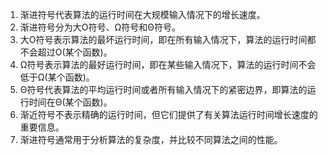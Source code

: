 

1. 渐进符号代表算法的运行时间在大规模输入情况下的增长速度。
2. 渐进符号分为大O符号、Ω符号和Θ符号。
3. 大O符号表示算法的最坏运行时间，即在所有输入情况下，算法的运行时间都不会超过O(某个函数)。
4. Ω符号表示算法的最好运行时间，即在某些输入情况下，算法的运行时间不会低于Ω(某个函数)。
5. Θ符号代表算法的平均运行时间或者所有输入情况下的紧密边界，即算法的运行时间在Θ(某个函数)。
6. 渐近符号不表示精确的运行时间，但它们提供了有关算法运行时间增长速度的重要信息。
7. 渐进符号通常用于分析算法的复杂度，并比较不同算法之间的性能。